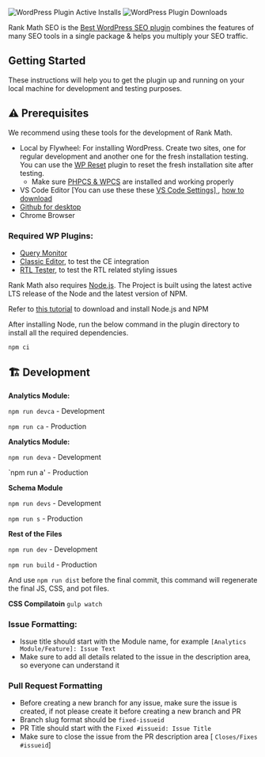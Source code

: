 ![WordPress Plugin Active Installs](https://img.shields.io/wordpress/plugin/installs/seo-by-rank-math?color=%234098d7&style=for-the-badge) ![WordPress Plugin Downloads](https://img.shields.io/wordpress/plugin/dt/seo-by-rank-math?color=%234098d7&style=for-the-badge)

Rank Math SEO is the [Best WordPress SEO plugin](https://rankmath.com) combines the features of many SEO tools in a single package & helps you multiply your SEO traffic.

## Getting Started

These instructions will help you to get the plugin up and running on your local machine for development and testing purposes.

## ⚠️ Prerequisites

We recommend using these tools for the development of Rank Math.

 - Local by Flywheel: For installing WordPress. Create two sites, one for regular development and another one for the fresh installation testing. You can use the [WP Reset](https://wordpress.org/plugins/wp-reset/) plugin to reset the fresh installation site after testing.
	 - Make sure [PHPCS & WPCS](https://www.edmundcwm.com/setting-up-wordpress-coding-standards-in-vs-code/) are installed and working properly
 - VS Code Editor [You can use these these [VS Code Settings\]
 ](https://gist.github.com/surajv/504f0e160976ca89b3ec580f04ec6db7), [how to download](https://github.com/shanalikhan/code-settings-sync#download-your-settings)
 - [Github for desktop](https://desktop.github.com/)
 - Chrome Browser

### Required WP Plugins:
- [Query Monitor](https://wordpress.org/plugins/query-monitor/)
- [Classic Editor](https://wordpress.org/plugins/classic-editor/), to test the CE integration
- [RTL Tester](https://wordpress.org/plugins/rtl-tester/), to test the RTL related styling issues

Rank Math also requires [Node.js](https://nodejs.org/). The Project is built using the latest active LTS release of the Node and the latest version of NPM.

Refer to [this tutorial](https://docs.npmjs.com/downloading-and-installing-node-js-and-npm) to download and install Node.js and NPM

After installing Node, run the below command in the plugin directory to install all the required dependencies.

`npm ci`

## 🏗️ Development

**Analytics Module:**

`npm run devca` - Development

`npm run ca` - Production

**Analytics Module:**

`npm run deva` - Development

`npm run a' - Production

**Schema Module**

`npm run devs` - Development

`npm run s` - Production

**Rest of the Files**

`npm run dev` - Development

`npm run build` - Production

And use `npm run dist` before the final commit, this command will regenerate the final JS, CSS, and pot files.

**CSS Compilatoin**
`gulp watch`

### Issue Formatting:
- Issue title should start with the Module name, for example `[Analytics Module/Feature]: Issue Text`
- Make sure to add all details related to the issue in the description area, so everyone can understand it

### Pull Request Formatting
 - Before creating a new branch for any issue, make sure the issue is created, if not please create it before creating a new branch and PR
 - Branch slug format should be `fixed-issueid`
 - PR Title should start with the `Fixed #issueid: Issue Title`
 - Make sure to close the issue from the PR description area [ `Closes/Fixes #issueid`]
